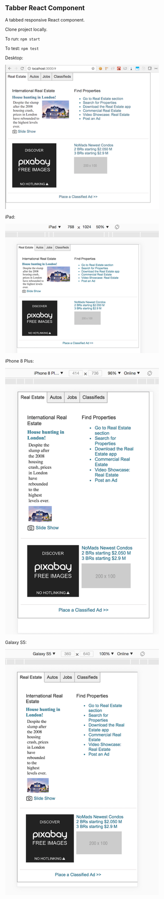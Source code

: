 ## Tabber React Component

A tabbed responsive React component.  

Clone project locally.  

To run: `npm start`  

To test: `npm test`  

Desktop:  

![Alt text](desktop.png?raw=true "desktop image")  

iPad:  

![Alt text](ipad.png?raw=true "ipad image")  

iPhone 8 Plus:  

![Alt text](IPhone8Plus.png?raw=true "iphone plus image")  

Galaxy S5:  

![Alt text](GalaxyS5.png?raw=true "Galaxy s5 image")  
